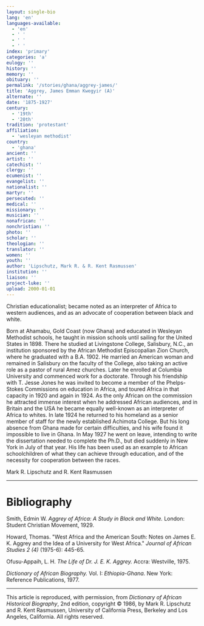 ```yaml
---
layout: single-bio
lang: 'en'
languages-available:
  - 'en'
  - ' '
  - ' '
  - ' '
index: 'primary'
categories: 'a'
eulogy: ''
history: ''
memory: ''
obituary: ''
permalink: '/stories/ghana/aggrey-james/'
title: 'Aggrey, James Emman Kwegyir (A)'
alternate: ''
date: '1875-1927'
century:
  - '19th'
  - '20th'
tradition: 'protestant'
affiliation:
  - 'wesleyan methodist'
country:
  - 'ghana'
ancient: ''
artist: ''
catechist: ''
clergy: ''
ecumenist: ''
evangelist: ''
nationalist: ''
martyr: ''
persecuted: ''
medical: ''
missionary: ''
musician: ''
nonafrican: ''
nonchristian: ''
photo: ''
scholar: ''
theologian: ''
translator: ''
women: ''
youth: ''
author: 'Lipschutz, Mark R. & R. Kent Rasmussen'
institution: ''
liaison: ''
project-luke: ''
upload: 2000-01-01
---
```



Christian educationalist; became noted as an interpreter of Africa to western audiences, and as an advocate of cooperation between black and white.

Born at Ahamabu, Gold Coast (now Ghana) and educated in Wesleyan Methodist schools, he taught in mission schools until sailing for the United States in 1898.  There he studied at Livingstone College, Salisbury, N.C., an institution sponsored by the African Methodist Episcopalian Zion Church, where he graduated with a B.A. 1902.  He married an American woman and remained in Salisbury on the faculty of the College, also taking an active role as a pastor of rural Amez churches. Later he enrolled at Columbia University and commenced work for a doctorate. Through his friendship with T. Jesse Jones he was invited to become a member of the Phelps-Stokes Commissions on education in Africa, and toured Africa in that capacity in 1920 and again in 1924.  As the only African on the commission he attracted immense interest when he addressed African audiences, and in Britain and the USA he became equally well-known as an interpreter of Africa to whites.  In late 1924 he returned to his homeland as a senior member of staff for the newly established Achimota College.  But his long absence from Ghana made for certain difficulties, and his wife found it impossible to live in Ghana.  In May 1927 he went on leave, intending to write the dissertation needed to complete the Ph.D., but died suddenly in New York in July of that year.  His life has been used as an example to African schoolchildren of what they can achieve through education, and of the necessity for cooperation between the races.

Mark R. Lipschutz and R. Kent Rasmussen

---

# Bibliography

Smith, Edmin W.  *Aggrey of Africa: A Study in Black and White.*  London: Student Christian Movement, 1929.

Howard, Thomas.  "West Africa and the American South: Notes on James E. K. Aggrey and the Idea of a University for West Africa."  *Journal of African Studies 2 (4)* (1975-6): 445-65.

Ofusu-Appaih, L. H.  *The Life of Dr. J. E. K. Aggrey.*  Accra: Westville, 1975.

*Dictionary of African Biography.*  Vol. I: *Ethiopia-Ghana.*   New York: Reference Publications, 1977.

---

This article is reproduced, with permission, from *Dictionary of African Historical Biography*, 2nd edition, copyright &copy; 1986, by Mark R. Lipschutz and R. Kent Rasmussen,  University of California Press, Berkeley and Los Angeles, California.  All rights reserved.